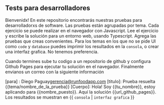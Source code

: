 ## Tests para desarrolladores

Bienvenidx! En este repositorio encontrarás nuestras pruebas para desarrolladorxs de software.
Las pruebas están agrupadas por tema. Cada ejercicio se puede realizar en el navegador con Javascript.
Lee el ejercicio y escribe la solución para un entorno web, usando Typescript. Agrega las pruebas que creas convenientes.
Para los temas en los que no se pide UI como `code` y `database` puedes imprimir los resultados en la `consola`, o crear una interfaz grafica. No tenemos preferencia.

Cuando termines sube tu codigo a un repositorio de github y configura Github Pages para ejecutar tu solución en el navegador.
Finalmente envianos un correo con la siguiente información

[para]  : Diego Paguay<gerencia@runfoodapp.com>
[titulo]: Prueba resuelta {{tema/nombre_de_la_prueba}}
[Cuerpo]: Hola! Soy {{tu_nombre}}, estoy aplicando para {{nombre_puesto}}. Aquí la solución {{url_github_pages}}. Los resultados se muestran en {{ `consola` | `interfaz grafica` }}